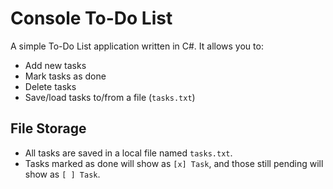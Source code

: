 # Console To-Do List 

 A simple To-Do List application written in C#. It allows you to:

- Add new tasks
- Mark tasks as done
- Delete tasks
- Save/load tasks to/from a file (`tasks.txt`)

## File Storage

- All tasks are saved in a local file named `tasks.txt`.
- Tasks marked as done will show as `[x] Task`, and those still pending will show as `[ ] Task`.
